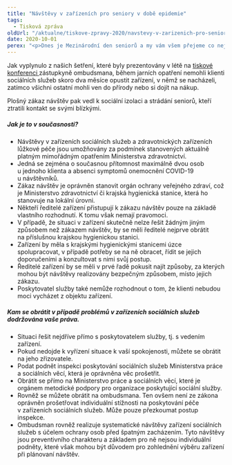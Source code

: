 ```yaml
---
title: "Návštěvy v zařízeních pro seniory v době epidemie"
tags:
  - Tisková zpráva
oldUrl: "/aktualne/tiskove-zpravy-2020/navstevy-v-zarizenich-pro-seniory-v-dobe-epidemie"
date: 2020-10-01
perex: "<p>Dnes je Mezinárodní den seniorů a my vám všem přejeme co nejklidnější prožití tohoto významného dne. Nemůžeme ovšem přehlížet, že letošní 1. říjen se od těch předchozích dramaticky liší. Jelikož je druhá vlna epidemie koronaviru v plném proudu, mohli bychom se z té první v mnohém poučit.</p>"
---
```


<!-- imported from the old website -->

<p>Jak vyplynulo z našich šetření, které byly prezentovány v létě na <a href="https://www.ochrance.cz/aktualne/tiskove-zpravy-2020/lide-v-zarizenich-byli-v-dobe-pandemie-covid-19-nekdy-uplne-odriznuti-od-okoli/" target="_blank">tiskové konferenci </a>zástupkyně ombudsmana, během jarních opatření nemohli klienti sociálních služeb skoro dva měsíce opustit zařízení, v němž se nacházeli, zatímco všichni ostatní mohli ven do přírody nebo si dojít na nákup.</p><p>Plošný zákaz návštěv pak vedl k sociální izolaci a strádání seniorů, kteří ztratili kontakt se svými blízkými. </p><h5>Jak je to v současnosti?</h5><p></p><ul><li>Návštěvy v zařízeních sociálních služeb a zdravotnických zařízeních lůžkové péče jsou umožňovány za podmínek stanovených aktuálně platným mimořádným opatřením Ministerstva zdravotnictví. </li><li>Jedná se zejména o současnou přítomnost maximálně dvou osob u jednoho klienta a absenci symptomů onemocnění COVID-19 u návštěvníků. </li><li>Zákaz návštěv je oprávněn stanovit orgán ochrany veřejného zdraví, což je Ministerstvo zdravotnictví či krajská hygienická stanice, která ho stanovuje na lokální úrovni.</li><li>Někteří ředitelé zařízení přistupují k zákazu návštěv pouze na základě vlastního rozhodnutí. K tomu však nemají pravomoci.</li><li>V případě, že situaci v zařízení skutečně nelze řešit žádným jiným způsobem než zákazem návštěv, by se měli ředitelé nejprve obrátit na příslušnou krajskou hygienickou stanici. </li><li>Zařízení by měla s krajskými hygienickými stanicemi úzce spolupracovat, v případě potřeby se na ně obracet, řídit se jejich doporučeními a konzultovat s nimi svůj postup.</li><li>Ředitelé zařízení by se měli v prvé řadě pokusit najít způsoby, za kterých mohou být návštěvy realizovány bezpečným způsobem, místo jejich zákazu.</li><li>Poskytovatel služby také nemůže rozhodnout o tom, že klienti nebudou moci vycházet z objektu zařízení. </li></ul><h5>Kam se obrátit v případě problémů v zařízeních sociálních služeb dodržována vaše práva.</h5><p></p><ul><li>Situaci řešit nejdříve přímo s poskytovatelem služby, tj. s vedením zařízení. </li><li>Pokud nedojde k vyřízení situace k vaší spokojenosti, můžete se obrátit na jeho zřizovatele. </li><li>Podat podnět inspekci poskytování sociálních služeb Ministerstva práce a sociálních věcí, která je oprávněna věc prošetřit.</li><li>Obrátit se přímo na Ministerstvo práce a sociálních věcí, které je orgánem metodické podpory pro organizace poskytující sociální služby. </li><li>Rovněž se můžete obrátit na ombudsmana. Ten ovšem není ze zákona oprávněn prošetřovat individuální stížnosti na poskytování péče v zařízeních sociálních služeb. Může pouze přezkoumat postup inspekce. </li><li>Ombudsman rovněž realizuje systematické návštěvy zařízení sociálních služeb s účelem ochrany osob před špatným zacházením. Tyto návštěvy jsou preventivního charakteru a základem pro ně nejsou individuální podněty, které však mohou být důvodem pro zohlednění výběru zařízení při plánovaní návštěv.</li></ul><p></p>
